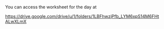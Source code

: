 You can access the worksheet for the day at

https://drive.google.com/drive/u/1/folders/1LBFhwzjPfb_LYM6xpS14M6FHtALwXLmX
